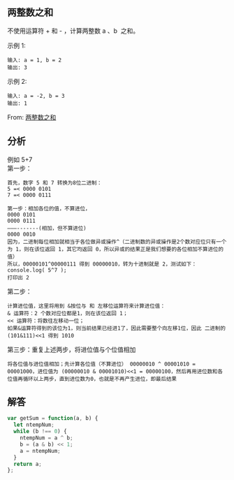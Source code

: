 ## 两整数之和

不使用运算符 + 和 - ​​​​​​​，计算两整数 ​​​​​​​a 、b ​​​​​​​ 之和。

示例 1:

```
输入: a = 1, b = 2
输出: 3
```

示例 2:

```
输入: a = -2, b = 3
输出: 1
```

From: [两整数之和](https://leetcode-cn.com/problems/sum-of-two-integers/submissions/)

## 分析

例如 5+7  
第一步：  
```
首先，数字 5 和 7 转换为8位二进制：
5 =< 0000 0101
7 =< 0000 0111

第一步：相加各位的值，不算进位，
0000 0101
0000 0111
———-------(相加，但不算进位)
0000 0010
因为，二进制每位相加就相当于各位做异或操作^（二进制数的异或操作是2个数对应位只有一个为 1，则在该位返回 1，其它均返回 0，所以异或的结果正是我们想要的各位相加不算进位的值）
所以，00000101^00000111 得到 00000010，转为十进制就是 2，测试如下：
console.log( 5^7 );
打印出 2
```

第二步：  
```
计算进位值，这里将用到 &按位与 和 左移位运算符来计算进位值：
& 运算符：2 个数对应位都是1，则在该位返回 1；
<< 运算符：将数往左移动一位；
如果&运算符得到的该位为1，则当前结果已经进1了，因此需要整个向左移1位，因此 二进制的 (101&111)<<1 得到 1010
```

第三步：重复上述两步，将进位值与个位值相加  
```
将各位值与进位值相加；先计算各位值（不算进位） 00000010 ^ 00001010 = 00001000，进位值为 (00000010 & 00001010)<<1 = 00000100，然后再用进位数和各位值再循环以上两步，直到进位数为0，也就是不再产生进位，即最后结果
```

## 解答

```javascript
var getSum = function(a, b) {
  let ntempNum;
  while (b !== 0) {
    ntempNum = a ^ b;
    b = (a & b) << 1;
    a = ntempNum;
  }
  return a;
};
```
